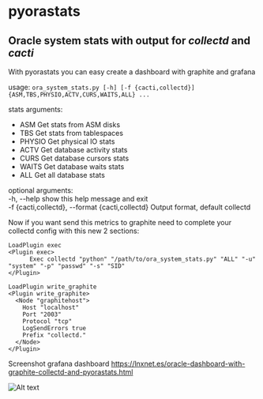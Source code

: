 # pyorastats

## Oracle system stats with output for *collectd* and *cacti*

With pyorastats you can easy create a dashboard with graphite and grafana

usage: `ora_system_stats.py [-h] [-f {cacti,collectd}] {ASM,TBS,PHYSIO,ACTV,CURS,WAITS,ALL} ...`

stats arguments:<br />


    
* ASM    Get stats from ASM disks<br />
* TBS    Get stats from tablespaces<br />
* PHYSIO Get physical IO stats<br />
* ACTV   Get database activity stats<br />
* CURS   Get database cursors stats<br />
* WAITS  Get database waits stats<br />
* ALL    Get all database stats<br />


optional arguments:<br />
  -h, --help            show this help message and exit<br />
  -f {cacti,collectd}, --format {cacti,collectd} Output format, default collectd
  
  Now if you want send this metrics to graphite need to complete your collectd config with this new 2 sections:
  ```
  LoadPlugin exec
  <Plugin exec>
        Exec collectd "python" "/path/to/ora_system_stats.py" "ALL" "-u" "system" "-p" "passwd" "-s" "SID"
  </Plugin>

  LoadPlugin write_graphite
  <Plugin write_graphite>
    <Node "graphitehost">
      Host "localhost"
      Port "2003"
      Protocol "tcp"
      LogSendErrors true
      Prefix "collectd."
    </Node>
  </Plugin>
  ```

  
Screenshot grafana dashboard
https://lnxnet.es/oracle-dashboard-with-graphite-collectd-and-pyorastats.html

![Alt text](http://i61.tinypic.com/35l6ubp.png)
